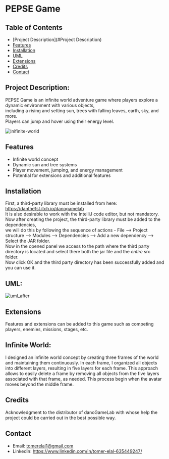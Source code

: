 # PEPSE Game

## Table of Contents

- [Project Description](#Project Description)
- [Features](#Features)
- [Installation](#installation)
- [UML](#UML)
- [Extensions](#Extensions)
- [Credits](#credits)
- [Contact](#contact)
  
## Project Description:
PEPSE Game is an infinite world adventure game where players explore a dynamic environment with various objects,  
including a rising and setting sun, trees with falling leaves, earth, sky, and more.  
Players can jump and hover using their energy level.  


![inifinite-world](https://github.com/TomerElal/infinite-world-game-java/assets/126855038/5aa94d6f-6895-4996-a5b3-76cb89860f9b)


## Features

- Infinite world concept
- Dynamic sun and tree systems
- Player movement, jumping, and energy management
- Potential for extensions and additional features
  
## Installation

First, a third-party library must be installed from here: https://danthe1st.itch.io/danogamelab  
It is also desirable to work with the IntelliJ code editor, but not mandatory.  
Now after creating the project, the third-party library must be added to the dependencies,  
we will do this by following the sequence of actions - File --> Project structure --> Modules --> Dependencies --> Add a new dependency --> Select the JAR folder.  
Now in the opened panel we access to the path where the third party directory is located and select there both the jar file and the *entire* src folder.  
Now click OK and the third party directory has been successfully added and you can use it.  

  
## UML:

![uml_after](https://github.com/TomerElal/infinite-world-game-java/assets/126855038/1da2d314-645b-4f6c-be05-c6b2cb496eac)

## Extensions
Features and extensions can be added to this game such as competing players, enemies, missions, stages, etc.

## Infinite World:
I designed an infinite world concept by creating three frames of the world and maintaining them continuously.
In each frame, I organized all objects into different layers, resulting in five layers for each frame. 
This approach allows to easily delete a frame by removing all objects from the five layers associated with that frame,
as needed. This process begin when the avatar moves beyond the middle frame.

## Credits
Acknowledgment to the distributor of danoGameLab with whose help the project could be carried out in the best possible way.

## Contact

- Email: tomerelal1@gmail.com
- Linkedin: https://www.linkedin.com/in/tomer-elal-635449247/
